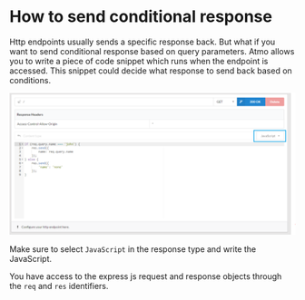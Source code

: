 # How to send conditional response
Http endpoints usually sends a specific response back. But what if you want to send conditional response based on query parameters. Atmo allows you to write a piece of code snippet
which runs when the endpoint is accessed. This snippet could decide what response to send back based on conditions.

![Widget Frame](./images/JavascriptSnippet.PNG)

Make sure to select `JavaScript` in the response type and write the JavaScript.

You have access to the express js request and response objects through the `req` and `res` identifiers.